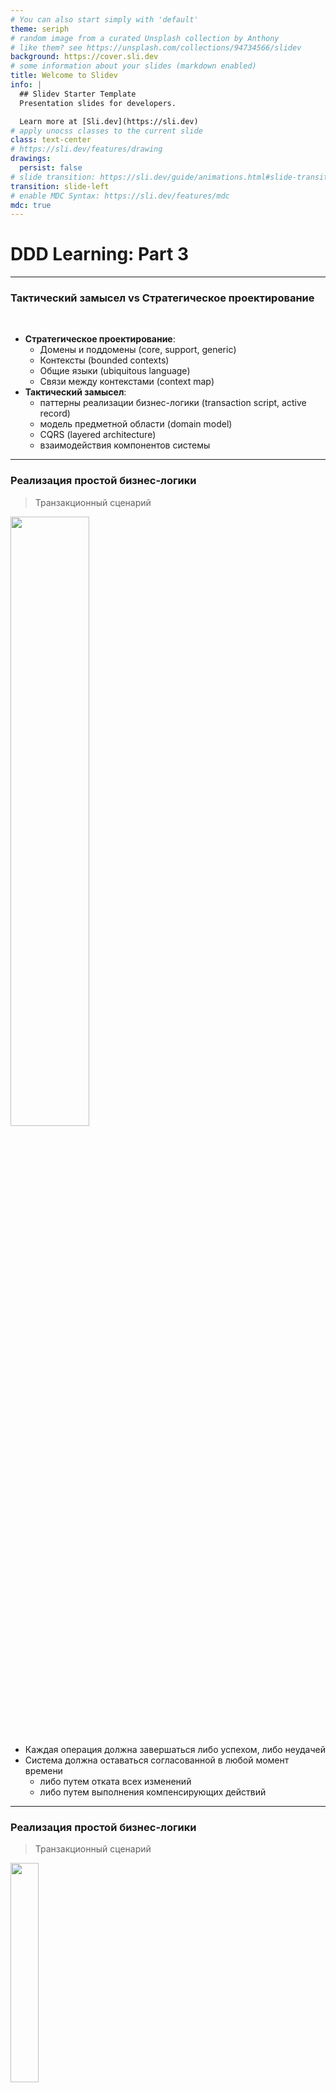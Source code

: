 ```yaml
---
# You can also start simply with 'default'
theme: seriph
# random image from a curated Unsplash collection by Anthony
# like them? see https://unsplash.com/collections/94734566/slidev
background: https://cover.sli.dev
# some information about your slides (markdown enabled)
title: Welcome to Slidev
info: |
  ## Slidev Starter Template
  Presentation slides for developers.

  Learn more at [Sli.dev](https://sli.dev)
# apply unocss classes to the current slide
class: text-center
# https://sli.dev/features/drawing
drawings:
  persist: false
# slide transition: https://sli.dev/guide/animations.html#slide-transitions
transition: slide-left
# enable MDC Syntax: https://sli.dev/features/mdc
mdc: true
---
```


# DDD Learning: Part 3

---

### Тактический замысел vs Стратегическое проектирование

<br />

- **Стратегическое проектирование**:
  - Домены и поддомены (core, support, generic)
  - Контексты (bounded contexts)
  - Общие языки (ubiquitous language)
  - Связи между контекстами (context map)
- **Тактический замысел**:
  - паттерны реализации бизнес-логики (transaction script, active record)
  - модель предметной области (domain model)
  - CQRS (layered architecture)
  - взаимодействия компонентов системы

---

### Реализация простой бизнес-логики

> Транзакционный сценарий

<img src="./images/transaction.png" style="width: 50%; margin: 0 auto;">

- Каждая операция должна завершаться либо успехом, либо неудачей
- Система должна оставаться согласованной в любой момент времени
  - либо путем отката всех изменений
  - либо путем выполнения компенсирующих действий

---

### Реализация простой бизнес-логики

> Транзакционный сценарий

<img src="./images/transaction1.png" style="width: 30%; margin: 0 auto;">

> **Решает проблему**: как обеспечить согласованность данных в системе

<br />

> **Пример**: покупка товара в интернет-магазине (резервирование товара, списание денег, отправка товара)

<br />

> **Пример**: резервирование билета на самолет (бронирование места, списание денег, выписка билета)

---

### Распределенные транзакции

> **Пример**: покупка товара в интернет-магазине (резервирование товара, списание денег, отправка товара)

Тот же самый пример, но теперь за каждое действие отвечает отдельный сервис

#### Неявные распределенные транзакции

<img src="./images/transaction2.png" style="width: 50%; margin: 0 auto;">

Нет транзакции, но если ошибка произойдет на шаге 3, и сервис повторит 1 действие, то система останется в согласованном состоянии

> **Решение?**:
> - сделать операцию идемпотентной (повторное выполнение не приведет к изменению состояния)
> - оптимистическое обновление (проверка версии/значения перед изменением)

---

### Когда следует применять транзакционный сценарий

<img src="./images/transaction4.png" style="width: 50%; margin: 0 auto;">

- простые процедурные операции

Минусы:

- при росте сложности операций, сложность кода растет
- дублирование кода

---

### Активная запись (object-relational mapping)

<img src="./images/activerecord.png" style="width: 50%; margin: 0 auto;">


> Цель паттерна — инкапсулировать сложность сопоставления объекта в памяти на схему базы данных

#### Когда следует применять активную запись

- Подходит для сложных данных, простых сценариев
- CRUD-операции
- могут содержать бизнес-логику (валидация, вычисления)

---

### Выводы

- Транзакционный сценарий
- Активная запись

---

### Проработка сложной бизнес-логики. Модель предметной области (доменная модель)

<br />

> Здесь вместо работы с CRUD-операциями решаются вопросы сложных переходов между состояниями, бизнес-правилами и инвариантами

Пример задач:

- Клиенты открывают заявки в службу поддержки, описывая проблемы, с которыми они сталкиваются.
- И клиент, и сотрудник службы поддержки добавляют сообщения
- У каждой заявки есть приоритет: низкий, средний, высокий или срочный
- Передача заявки на рассмотрение в более высокую инстанцию
- SLA-политика: если заявка не решена в течение 24 часов, она автоматически повышается в приоритете
- Заявки автоматически закрываются, если клиент не отвечает
- Эскалированные заявки не могут быть закрыты автоматически

---

#### Модель предметной области (доменная модель)

- агрегаты (aggregates)
- объекты-значения (value objects)
- сущности (entities)
- события предметной области (domain events)
- доменные сервисы (domain services)

<br />

> Акцент на бизнес-логике, а не на технических аспектах упрощает следование объектами модели предметной области понятий 
> единого языка (ubiquitous language) ограниченного контекста (bounded context). 
> Иными словами, этот паттерн позволяет коду «говорить» на едином языке и 
> следовать ментальным моделям экспертов предметной области.

---

### Объект-значение (value object)

<br />

Это объект, который можно идентифицировать по составляющим его значениям

```
class Color {
  int red;
  int green;
  int blue;
}
```

> Можно создать две строки с одинаковыми значениями red, green и blue, но сравнение значений ColorId не покажет, 
> что ими обозначен один и тот же цвет.

<img src="./images/color.png" style="width: 50%; margin: 0 auto;">

---

### Единый язык. Типы данных

```
class Person {
    String firstName;
    String lastName;
    String email;
    String countryCode;
    String phoneNumber;
    Time birthDate;
}
```

> В показанной выше реализации класса Person большинство значений имеют тип String и присваиваются на основе соглашений.

Проблемы:

- логика проверки часто дублируется
- сложно добавить/изменить правила
- сложно понять, какие правила применяются к каким данным

---

#### Альтернатива: использование объектов-значений

```
class User {
    Name name;
    Email email;
    Country country;
    PhoneNumber phoneNumber;
}
```

Плюсы:

- лучшая читаемость
- не нужно в имя поля добавлять особенности реализации (countryCode -> country)

<hr>

Объект-значение PhoneNumber может инкапсулировать логику анализа строкового значения, его проверки и извлечения различных атрибутов номера телефона: 
например, страны, которой он принадлежит, и типа номера телефона — стационарный или мобильный:

```
var phone = PhoneNumber.Parse("+359877123503");
var country = phone.Country;                        // "BG"
var phoneType = phone.PhoneType;                    // "MOBILE" 
var isValid = PhoneNumber.IsValid("+972120266680"); // false
```

---

### Реализация объекта-значения

- Иммутабельность (неизменяемость)

<img src="./images/color1.png" style="width: 38%; margin: 0 auto;">

> **Когда следует использовать объекты-значения?**
> - при любой возможности

---

### Сущность (entity)

<br />

> Сущность является противоположностью объекта-значения. 
> Для нее требуется явно указанное поле идентификации, чтобы различать разные экземпляры объекта

```
class Person {
    uuid id; <-- идентификатор
    FirstName firstName;
    Email email;
    Country country;
    Phone phone;
}
```

**Основное требование к полю идентификации** — его уникальность для каждого экземпляра сущности

<img src="./images/entity.png" style="width: 45%; margin: 0 auto;">

---

### Агрегаты

<br />

> Агрегат — это тоже сущность: для него требуется явное поле идентификации, 
> и ожидается, что его состояние в течение жизненного цикла экземпляра будет изменяться.

<br />

> Поскольку данные агрегата могут изменяться, существуют последствия и проблемы, которые паттерн должен решать 
> для сохранения согласованности своего состояния.

Ключевые понятия:
- Соблюдение согласованности
  - проводим четкую границу между агрегатом и «внешним миром»
  - Логика агрегата должна проверять все входящие модификации и гарантировать непротиворечивость изменений его бизнес-правилам

---

### Агрегаты

<br />

> Методы изменения состояния, представленные в открытом интерфейсе агрегата, часто называют командами (command), например «командой сделать что-то».

<br />

1. Команду можно реализовать как простой открытый метод агрегатного объект

```
class Order {
  void AddProduct(userId, productId, quantity) { // ... }
}
```

2. Команду можно реализовать как отдельный объект

```
class AddProductCommand {
   UUID userId;
   UUID productId;
   int  quantity;
}

class Order {
  Execute(AddProductCommand command) { // ... }
}
```

---

### Агрегаты

<br />

> Открытый интерфейс агрегата отвечает за проверку входных значений и соблюдение всех соответствующих бизнес-правил и инвариантов
> Это делает слой приложения более простым и понятным, так как все изменения состояния агрегата происходят через его открытый интерфейс.

<br />

<img src="./images/code.png" style="width: 50%; margin: 0 auto;">

---

### Агрегаты

<br />

Защита от конкурентных изменений:

1. Добавить проверку на уровне кода
2. Добавить проверку на уровне базы данных (оптимистическая блокировка)

```
class Ticket {
  Id id;
  Version version;
}
```

<img src="./images/code1.png" style="width: 50%; margin: 0 auto;">

---

### Граница транзакции

<br />

> Важно, чтобы все изменения состояния агрегата происходили в рамках одной транзакции

---

### Иерархия сущностей.

> Сущности используются исключительно как часть агрегата, а не в качестве независимого паттерна

<img src="./images/img.png" style="width: 40%; margin: 0 auto;">

> Вот почему паттерн называется «агрегат»: он объединяет бизнес-сущности и объекты-значения, 
> находящиеся в рамках одной и той же границы транзакции.

```
func Ticket() {
  tx.Start()
  
  tickerService.AddTicket()
  billingService.Charge()
  eventService.Publish()
  tickerService.CompleteTicket()
  
  tx.Commit()
}
```

---

### Ссылки на другие агрегаты

> если агрегат станет слишком большим, могут возникнуть проблемы производительности и масштабируемости

Вся информация, которая может быть согласована по прошествии некоторого времени (согласованность в конечном счете, 
eventual consistency), должна находиться за пределами агрегата

<img src="./images/aggregate.png" style="width: 50%; margin: 0 auto;">

> Чтобы решить, принадлежит сущность агрегату или нет, следует проверить, содержит ли агрегат бизнес-логику, 
> которая может привести к недопустимому состоянию системы при работе с данными по принципу согласованности в конечном счете.

---

### Корень агрегата

<img src="./images/root.png" style="width: 50%; margin: 0 auto;">

---

### События предметной области

> Событие предметной области — это сообщение с описанием важного события, произошедшего в бизнес-области. 

Например:
- создание заказа
- изменение статуса заказа
- отмена заказа
- изменение адреса доставки

---

### События предметной области

Цель события предметной области (domain event) — дать описание тому, что про- изошло в предметной области, и предоставить все необходимые данные, связанные с событием. 

Например:

```
# change address event
{
  orderId: 123,
  newAddress: "New York, 5th Avenue, 123"
}

# order created event
{
  orderId: 123,
  userId: 456,
  products: [
    {productId: 1, quantity: 2},
    {productId: 2, quantity: 1}
  ]
}
```

---

### События предметной области

> События предметной области являются частью публичного интерфейса агрегата, который публикует события своей предметной области.

<img src="./images/event.png" style="width: 50%; margin: 0 auto;">

---

### Доменные сервисы

Со временем можно столкнуться с бизнес-логикой, которая либо не принадлежит ни одному агрегату или объекту-значению, 
либо представляется имеющей отношение сразу к нескольким агрегатам. 
В таких случаях предметно-ориентированное проектирование предлагает реализовать логику в виде доменного сервиса.

> Доменный сервис — это объект без состояния, в котором реализуется бизнес-логика.

<img src="./images/policy.png" style="width: 40%; margin: 0 auto;">

---

### Управление сложностью. Степень свободы

<br />

> В начале главы уже говорилось, что паттерны агрегатов и объектов-значений были введены как средства преодоления 
сложности при реализации бизнес-логики.

---

### Управление сложностью. Степень свободы

```
class A {
  public int A { get; set; }
  public int B { get; set; }; public int C { get; set; }; public int D { get; set; }; public int E { get; set; }
}
```

```
class B {
  public int A {
    get { return a }
    set {
      a = value
      b = a * 2
      c = a * 3
    }
  }
  public int B { get; private set; }; public int C { get; private set; }; public int E { get; private set; }
  public int D {
    get { return d }
    set {
        d = value
        e = d * 2
    }
  }
} 
```

---

### Управление сложностью. Степень свободы

<br />

- Сколько элементов данных нужно для описания состояния ClassA?
- Сколько элементов данных нужно для описания состояния ClassB?
  
<br />

> Возвращаясь к первоначальному вопросу: поведение какого из классов сложнее поддается контролю и предсказанию? <br />
> Ответ — того, у которого больше степеней свободы, или ClassA. Инварианты, введенные в ClassB, уменьшают его сложность. 
> Именно это и делают паттерны агрегатов и объектов-значений: инкапсулируют инварианты, уменьшая таким образом сложность.

<br />

> Вся бизнес-логика, связанная с состоянием объекта-значения, находится в его границах. 
> То же самое справедливо и для агрегатов. Агрегат может быть изменен только его собственными методами. 
> Его бизнес-логика инкапсулирует и защищает бизнес-инварианты, уменьшая тем самым степень свободы.

---

### Выводы

Паттерн модели предметной области предназначен для случаев сложной бизнес-логики. 
Он состоит из трех основных строительных блоков:

- Объектов-значений
- Агрегатов
- Доменных сервисов